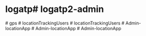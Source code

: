 # logatp#   l o g a t p 2 - a d m i n  
 #   g p s  
 #   l o c a t i o n T r a c k i n g U s e r s  
 #   l o c a t i o n T r a c k i n g U s e r s  
 #   A d m i n - l o c a t i o n A p p  
 #   A d m i n - l o c a t i o n A p p  
 #   A d m i n - l o c a t i o n A p p  
 